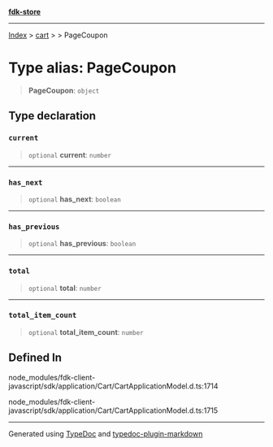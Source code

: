 [**fdk-store**](../../../README.md)
***

[Index](../../../API.md) > [cart](../../README.md) > [<internal>](../README.md) > PageCoupon

# Type alias: PageCoupon

> **PageCoupon**: `object`

## Type declaration

### `current`

> `optional` **current**: `number`

***

### `has_next`

> `optional` **has\_next**: `boolean`

***

### `has_previous`

> `optional` **has\_previous**: `boolean`

***

### `total`

> `optional` **total**: `number`

***

### `total_item_count`

> `optional` **total\_item\_count**: `number`

## Defined In

node\_modules/fdk-client-javascript/sdk/application/Cart/CartApplicationModel.d.ts:1714

node\_modules/fdk-client-javascript/sdk/application/Cart/CartApplicationModel.d.ts:1715

***
Generated using [TypeDoc](https://typedoc.org/) and [typedoc-plugin-markdown](https://www.npmjs.com/package/typedoc-plugin-markdown)
